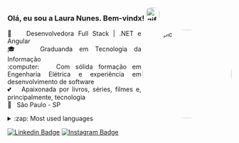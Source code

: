 <h3 align="left"> Olá, eu sou a Laura Nunes. Bem-vindx!
    <img alt="gif-cat" height="30" style="border-radius:10px;"
        src="https://webstockreview.net/images/hello-clipart-animation-17.gif">
</h3>
<img align="right" alt="Cat-pic" height="200" style="border-radius:100px;"
    src="https://media.tenor.com/y2JXkY1pXkwAAAAC/cat-computer.gif">

<p align="justify"> 🐝 &nbsp; Desenvolvedora Full Stack | .NET e Angular
    <br /> 🎓 &nbsp; Graduanda em Tecnologia da Informação
    <br /> :computer: &nbsp; Com sólida formação em Engenharia Elétrica e experiência em desenvolvimento de software
    <br /> 💕 &nbsp; Apaixonada por livros, séries, filmes e, principalmente, tecnologia
    <br /> 📍 &nbsp; São Paulo - SP
</p>

<details>
    <summary>:zap: Most used languages</summary>
    <a href="https://github.com/lauranunest">
        <img
            src="https://github-readme-stats.vercel.app/api/top-langs/?username=lauranunest&layout=compact&langs_count=7&theme=dracula">
</details>

[![Linkedin
Badge](https://img.shields.io/badge/-LinkedIn-blue?style=flat-square&logo=Linkedin&logoColor=white&link=https://www.linkedin.com/in/laura-nunes/)](https://www.linkedin.com/in/laura-nunes/)
[![Instagram
Badge](https://img.shields.io/badge/-Instagram-violet?style=flat-square&logo=Instagram&logoColor=white&link=https://www.instagram.com/lauranunest/)](http://instagram.com/lauranunest)
